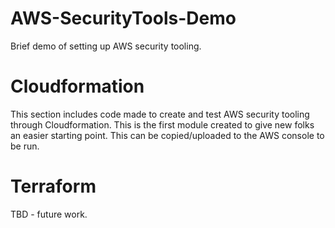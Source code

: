 # AWS-SecurityTools-Demo
Brief demo of setting up AWS security tooling.

# Cloudformation
This section includes code made to create and test AWS security tooling through Cloudformation. This is the first module created to give new folks an easier starting point. This can be copied/uploaded to the AWS console to be run.

# Terraform
TBD - future work.